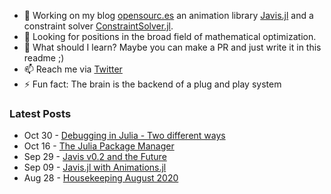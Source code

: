 - 🔭 Working on my blog [opensourc.es](https://opensourc.es) an animation library [Javis.jl](https://github.com/Wikunia/Javis.jl) and a constraint solver [ConstraintSolver.jl](https://github.com/Wikunia/ConstraintSolver.jl).
- 👀 Looking for positions in the broad field of mathematical optimization.
- 🌱 What should I learn? Maybe you can make a PR and just write it in this readme ;)
- 📫 Reach me via [Twitter](https://twitter.com/Wikunia_de)
- ⚡ Fun fact: The brain is the backend of a plug and play system 

### Latest Posts
<!-- feed start -->
- Oct 30 - [Debugging in Julia - Two different ways](https://opensourc.es/blog/2020-10-30-basics-debugging/index.html)
- Oct 16 - [The Julia Package Manager](https://opensourc.es/blog/2020-10-16-all-about-pkg/index.html)
- Sep 29 - [Javis v0.2 and the Future](https://opensourc.es/blog/2020-09-29-javis-v0.2-and-future/index.html)
- Sep 09 - [Javis.jl with Animations.jl](https://opensourc.es/blog/2020-09-09-javis-animations/index.html)
- Aug 28 - [Housekeeping August 2020](https://opensourc.es/blog/2020-08-28-housekeeping-august-2020/index.html)
<!-- feed end -->